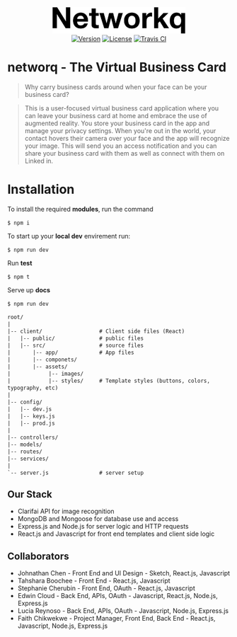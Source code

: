 <p align="center">
  <a href="http://docs.fitii.fit"><img src="https://github.com/Make-Squad/networq-v1/blob/master/docs/assets/images/Networkq.png?raw=true" width="300" alt="Fitii"></a>
  <br>
  <a href="#"><img src="https://img.shields.io/badge/version-v1.0.0-blue.svg" alt="Version"></a>
  <a href="#"><img src="https://img.shields.io/shippable/:projectId.svg" alt="License"></a>
  <a href="#"><img src="https://travis-ci.org/johnathanachen/Fitii.svg?branch=master" alt="Travis CI"></a>
</p>

# networq - The Virtual Business Card

> Why carry business cards around when your face can be your business card?

> This is a user-focused virtual business card application where you can leave your business card at home and embrace the use of augmented reality. You store your business card in the app and manage your privacy settings. When you're out in the world, your contact hovers their camera over your face and the app will recognize your image. This will send you an access notification and you can share your business card with them as well as connect with them on Linked in.  

# Installation

To install the required **modules**, run the command

```
$ npm i
```

To start up your **local dev** envirement run:

```
$ npm run dev
```

Run **test**

```
$ npm t
```

Serve up **docs**

```
$ npm run dev
```

```
root/
|
|-- client/                  # Client side files (React)
|   |-- public/              # public files   
|   |-- src/                 # source files
|       |-- app/             # App files
|       |-- componets/
|       |-- assets/
|            |-- images/
|            |-- styles/     # Template styles (buttons, colors, typography, etc)
|   
|-- config/                  
|   |-- dev.js               
|   |-- keys.js              
|   |-- prod.js              
|
|-- controllers/       
|-- models/ 
|-- routes/ 
|-- services/ 
|
`-- server.js                # server setup
```

## Our Stack
- Clarifai API for image recognition
- MongoDB and Mongoose for database use and access
- Express.js and Node.js for server logic and HTTP requests
- React.js and Javascript for front end templates and client side logic

## Collaborators
- Johnathan Chen - Front End and UI Design - Sketch, React.js, Javascript
- Tahshara Boochee - Front End - React.js, Javascript
- Stephanie Cherubin - Front End, OAuth - React.js, Javascript
- Edwin Cloud - Back End, APIs, OAuth - Javascript, React.js, Node.js, Express.js
- Lucia Reynoso - Back End, APIs, OAuth - Javascript, Node.js, Express.js
- Faith Chikwekwe - Project Manager, Front End, Back End - React.js, Javascript, Node.js, Express.js
